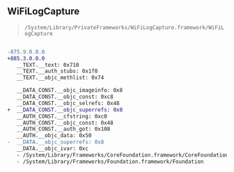 ## WiFiLogCapture

> `/System/Library/PrivateFrameworks/WiFiLogCapture.framework/WiFiLogCapture`

```diff

-875.9.0.0.0
+885.3.0.0.0
   __TEXT.__text: 0x710
   __TEXT.__auth_stubs: 0x1f0
   __TEXT.__objc_methlist: 0x74

   __DATA_CONST.__objc_imageinfo: 0x8
   __DATA_CONST.__objc_const: 0xc8
   __DATA_CONST.__objc_selrefs: 0x48
+  __DATA_CONST.__objc_superrefs: 0x8
   __AUTH_CONST.__cfstring: 0xc0
   __AUTH_CONST.__objc_const: 0x48
   __AUTH_CONST.__auth_got: 0x108
   __AUTH.__objc_data: 0x50
-  __DATA.__objc_superrefs: 0x8
   __DATA.__objc_ivar: 0xc
   - /System/Library/Frameworks/CoreFoundation.framework/CoreFoundation
   - /System/Library/Frameworks/Foundation.framework/Foundation

```
